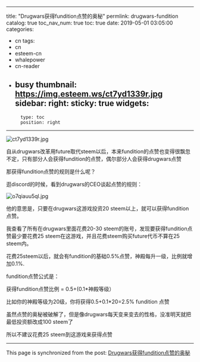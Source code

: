 
---
title: "Drugwars获得fundition点赞的奥秘"
permlink: drugwars-fundition
catalog: true
toc_nav_num: true
toc: true
date: 2019-05-01 03:05:00
categories:
- cn
tags:
- cn
- esteem-cn
- whalepower
- cn-reader
- busy
thumbnail: https://img.esteem.ws/ct7yd1339r.jpg
sidebar:
    right:
        sticky: true
widgets:
    -
        type: toc
        position: right
---


![ct7yd1339r.jpg](https://img.esteem.ws/ct7yd1339r.jpg)

自从drugwars改革用future取代steem以后，本来fundition的点赞也变得很飘忽不定，只有部分人会获得fundition的点赞，偶尔部分人会获得drugwars点赞

那获得fundition点赞的规则是什么呢？

逛discord的时候，看到drugwars的CEO谈起点赞的规则：

![o7qiauu5ql.jpg](https://img.esteem.ws/o7qiauu5ql.jpg)

他的意思是，只要在drugwars这游戏投资20 steem以上，就可以获得fundition点赞。

我查看了所有在drugwars里面花费20-30 steem的账号，发现要获得fundition点赞最少要花费25 steem在这游戏，并且花费steem购买future代币不算在25 steem内。

花费25steem以后，就会有fundition的基础0.5%点赞，神殿每升一级，比例就增加0.1%.

fundition点赞公式是：

获得fundition点赞比例 = 0.5+(0.1*神殿等级）

比如你的神殿等级为20级，你将获得0.5+0.1*20=2.5% fundition 点赞

虽然点赞的奥秘被破解了，但是像drugwars每天变来变去的性格，没准明天就把最低投资额改成100 steem了

所以不建议花费25 steem到这游戏来获得点赞




- - -

This page is synchronized from the post: [Drugwars获得fundition点赞的奥秘](https://steemit.com/@ericet/drugwars-fundition)
